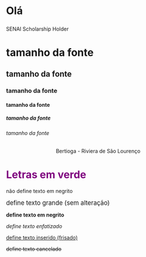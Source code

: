 <h1>Olá</h1>
<h5></h5>SENAI Scholarship Holder</>

<h1>tamanho da fonte</h1>
<h2>tamanho da fonte</h2>
<h3>tamanho da fonte</h3>
<h4>tamanho da fonte</h4>
<h5>tamanho da fonte</h5> 
<h6>tamanho da fonte</h6>

 <p align = center>Bertioga - Riviera de São Lourenço</p>
 <font color= "purple"><h1>Letras em verde</h1></font>

<p>não define texto em negrito</p>

<big>define texto grande (sem alteração)</big>

<b> define texto em negrito </b>

<em>define texto enfatizado</em>

<ins>define texto inserido (frisado)</ins>

<del>define texto cancelado</del>
